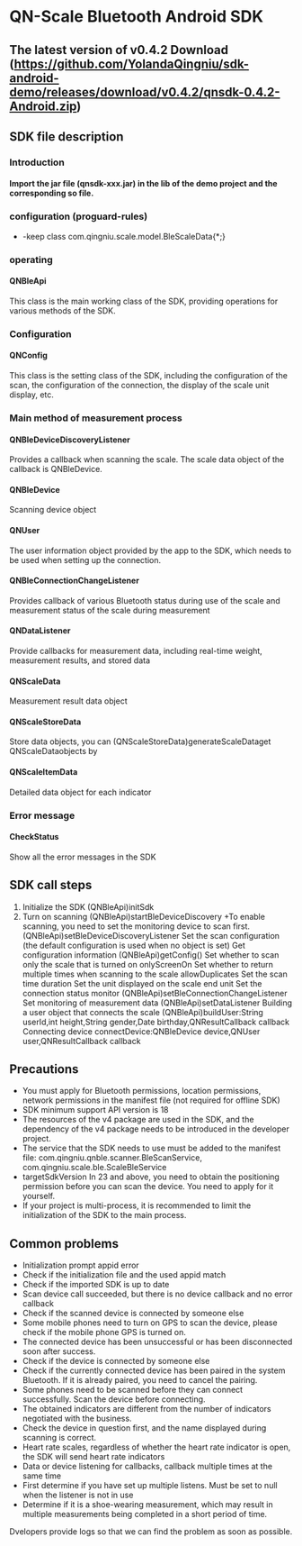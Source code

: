 # QN-Scale Bluetooth Android SDK 

## The latest version of v0.4.2 Download (https://github.com/YolandaQingniu/sdk-android-demo/releases/download/v0.4.2/qnsdk-0.4.2-Android.zip)


## SDK file description

### Introduction
#### Import the jar file (qnsdk-xxx.jar) in the lib of the demo project and the corresponding so file.

### configuration (proguard-rules)
+ -keep class com.qingniu.scale.model.BleScaleData{*;}

### operating

#### QNBleApi
This class is the main working class of the SDK, providing operations for various methods of the SDK.

### Configuration
#### QNConfig
This class is the setting class of the SDK, including the configuration of the scan, the configuration of the connection, the display of the scale unit display, etc.

### Main method of measurement process
#### QNBleDeviceDiscoveryListener
Provides a callback when scanning the scale. The scale data object of the callback is QNBleDevice.

#### QNBleDevice
Scanning device object

#### QNUser
The user information object provided by the app to the SDK, which needs to be used when setting up the connection.

#### QNBleConnectionChangeListener
Provides callback of various Bluetooth status during use of the scale and measurement status of the scale during measurement

#### QNDataListener
Provide callbacks for measurement data, including real-time weight, measurement results, and stored data

#### QNScaleData
Measurement result data object

#### QNScaleStoreData
Store data objects, you can (QNScaleStoreData)generateScaleDataget QNScaleDataobjects by

#### QNScaleItemData
Detailed data object for each indicator

### Error message
#### CheckStatus
Show all the error messages in the SDK

## SDK call steps
1. Initialize the SDK (QNBleApi)initSdk
2. Turn on scanning (QNBleApi)startBleDeviceDiscovery
  +To enable scanning, you need to set the monitoring device to scan first. (QNBleApi)setBleDeviceDiscoveryListener
Set the scan configuration (the default configuration is used when no object is set)
Get configuration information (QNBleApi)getConfig()
Set whether to scan only the scale that is turned on onlyScreenOn
Set whether to return multiple times when scanning to the scale allowDuplicates
Set the scan time duration
Set the unit displayed on the scale end unit
Set the connection status monitor (QNBleApi)setBleConnectionChangeListener
Set monitoring of measurement data (QNBleApi)setDataListener
Building a user object that connects the scale (QNBleApi)buildUser:String userId,int height,String gender,Date birthday,QNResultCallback callback
Connecting device connectDevice:QNBleDevice device,QNUser user,QNResultCallback callback

## Precautions
- You must apply for Bluetooth permissions, location permissions, network permissions in the manifest file (not required for offline SDK)
- SDK minimum support API version is 18
- The resources of the v4 package are used in the SDK, and the dependency of the v4 package needs to be introduced in the developer project.
- The service that the SDK needs to use must be added to the manifest file: com.qingniu.qnble.scanner.BleScanService, com.qingniu.scale.ble.ScaleBleService
- targetSdkVersion In 23 and above, you need to obtain the positioning permission before you can scan the device. You need to apply for it yourself.
- If your project is multi-process, it is recommended to limit the initialization of the SDK to the main process.

## Common problems
- Initialization prompt appid error
- Check if the initialization file and the used appid match
- Check if the imported SDK is up to date
- Scan device call succeeded, but there is no device callback and no error callback
- Check if the scanned device is connected by someone else
- Some mobile phones need to turn on GPS to scan the device, please check if the mobile phone GPS is turned on.
- The connected device has been unsuccessful or has been disconnected soon after success.
- Check if the device is connected by someone else
- Check if the currently connected device has been paired in the system Bluetooth. If it is already paired, you need to cancel the pairing.
- Some phones need to be scanned before they can connect successfully. Scan the device before connecting.
- The obtained indicators are different from the number of indicators negotiated with the business.
- Check the device in question first, and the name displayed during scanning is correct.
- Heart rate scales, regardless of whether the heart rate indicator is open, the SDK will send heart rate indicators
- Data or device listening for callbacks, callback multiple times at the same time
- First determine if you have set up multiple listens. Must be set to null when the listener is not in use
- Determine if it is a shoe-wearing measurement, which may result in multiple measurements being completed in a short period of time.

Dvelopers  provide logs  so that we can find the problem as soon as possible.
